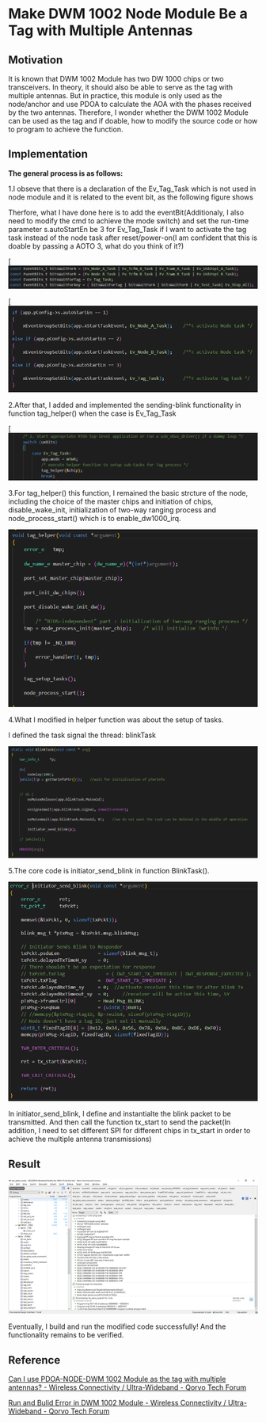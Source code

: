 # Make DWM 1002 Node Module Be a Tag with Multiple Antennas

## Motivation

It is known that DWM 1002 Module has two DW 1000 chips or two transceivers. In theory, it should also be able to serve as the tag with multiple antennas.
But in practice, this module is only used as the node/anchor and use PDOA to calculate the AOA with the phases received by the two antennas.
Therefore, I wonder whether the DWM 1002 Module can be used as the tag and if doable, how to modify the source code or how to program to achieve the function.

## Implementation

**The general process is as follows:**

1.I obseve that there is a declaration of the Ev_Tag_Task which is not used in node module and it is related to the event bit, as the following figure shows

Therfore, what I have done here is to add the eventBit(Additionaly, I also need to modify the cmd to achieve the mode switch) and set the run-time parameter s.autoStartEn be 3 for Ev_Tag_Task if I want to activate the tag task instead of the node task after reset/power-on(I am confident that this is doable by passing a AOTO 3, what do you think of it?)

[![image](README/48687598978845b3d8b1182c45f892ffc2966feb.png)

[![image](README/f1627aeaf60496bf154c2a9dc58322e8dac61cb4.png)

2.After that, I added and implemented the sending-blink functionality in function tag_helper() when the case is Ev_Tag_Task

[![image](README/b47ee143a795b0ed8e9347286bca2c53b4d7f1ad.png)

3.For tag_helper() this function, I remained the basic strcture of the node, including the choice of the master chips and initiation of chips, disable_wake_init, initialization of two-way ranging process and node_process_start() which is to enable_dw1000_irq.

[![image](README/e13302bafffa0a9a18a52ae4ec61527dab7a5d9f.png)](https://forum.qorvo.com/uploads/default/original/2X/e/e13302bafffa0a9a18a52ae4ec61527dab7a5d9f.png)

4.What I modified in helper function was about the setup of tasks.

I defined the task signal the thread: blinkTask

[![image](README/e99a2005b9706031c64460302636d1c6b1905224.png)](https://forum.qorvo.com/uploads/default/original/2X/e/e99a2005b9706031c64460302636d1c6b1905224.png)

5.The core code is initiator_send_blink in function BlinkTask(). 

![image](README/40cd014bbd46ced29c5a52cab6d3df0b85f7000c-172084765715819.png)

In initiator_send_blink, I define and instantialte the blink packet to be transmitted. And then call the function tx_start to send the packet(In addition, I need to set different SPI for different chips in tx_start in order to achieve the multiple antenna transmissions)

## Result

![image](README/9769afeeedcc298e5b92e14c32968458eed62b6f_2_690x374.png)

Eventually, I build and run the modified code successfully! And the functionality remains to be verified.

## Reference

[Can I use PDOA-NODE-DWM 1002 Module as the tag with multiple antennas? - Wireless Connectivity / Ultra-Wideband - Qorvo Tech Forum](https://forum.qorvo.com/t/can-i-use-pdoa-node-dwm-1002-module-as-the-tag-with-multiple-antennas/18335)

[Run and Bulid Error in DWM 1002 Module - Wireless Connectivity / Ultra-Wideband - Qorvo Tech Forum](https://forum.qorvo.com/t/run-and-bulid-error-in-dwm-1002-module/18472/5)
